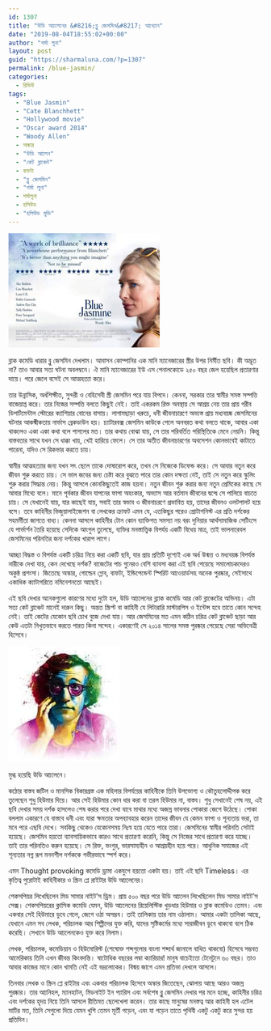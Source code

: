 ```yaml
---
id: 1307
title: "উডি আ্যলেনের &#8216;ব্লু জেসমিন&#8217; আ্যখ্যান"
date: "2019-08-04T18:55:02+00:00"
author: "শর্মা লুনা"
layout: post
guid: "https://sharmaluna.com/?p=1307"
permalink: /blue-jasmin/
categories:
  - রিভিউ
tags:
  - "Blue Jasmin"
  - "Cate Blanchhett"
  - "Hollywood movie"
  - "Oscar award 2014"
  - "Woody Allen"
  - অস্কার
  - "উডি আলেন"
  - "কেট ব্লাঞ্চেট"
  - বাফটা
  - "ব্লু জেসমিন"
  - "শর্মা লুনা"
  - শর্মালুনা
  - হলিউড
  - "হলিউড মুভি"
---
```


[![](/assets/images/wp-content/uploads/2019/08/received_481067836045330-300x226.jpeg)](/assets/images/wp-content/uploads/2019/08/received_481067836045330.jpeg)

ব্লাক কমেডি ধারার ব্লু জেসমিন দেখলাম। আবাসন কোম্পানির এক মানি ম্যানেজারের স্ত্রীর উপর নির্মীত ছবি। কী অদ্ভূত না? তাও আবার সত্য ঘটনা অবলম্বনে। ঐ মানি ম্যানেজারের ইউ এস পেনালকোডে ২৫০ বছর জেল হয়েছিল প্রতারণার দায়ে। পরে জেলে বসেই সে আত্মহত্যা করে।

তার উন্নাসিক, অর্ধশিক্ষীত, সুন্দরী ও বেহিসেবী স্ত্রী জেসমিন পরে যায় বিপদে। কেননা, সরকার তার স্বামীর সমস্ত সম্পত্তি বাজেয়াপ্ত করে। তার নিজের সম্পত্তি বলতে কিছুই নেই। তাই একরকম রিক্ত অবস্থায় সে আশ্রয় নেয় তার প্রায় গরীব ডিপার্টমেন্টাল স্টোরের ক্যাশিয়ার বোনের বাসায়। লাগামছাড়া খরুচে, ধনী জীবনাচারণে অভ্যস্ত প্রায় মধ্যবয়ষ্ক জেসমিনের ঘটনার আকষ্মীকতায় নার্ভাস ব্রেকডাউন হয়। চ্যাটারবক্স জেসমিন কাউকে পেলে অনবরত কথা বলতে থাকে, আবার একা থাকলেও একা একা কথা বলে পাগলের মত। তার কথায় বোঝা যায়, সে তার পরিবর্তিত পরিস্থিতিকে মেনে নেয়নি। কিন্তু বাস্তবতার সাথে যখন সে ধাক্কা খায়, খেই হারিয়ে ফেলে। সে তার অতীত জীবনাচারণের অবসেশন কোনভাবেই কাটাতে পারেনা, যদিও সে রিকভার করতে চায়।

স্বামীর আত্মহত্যার জন্য যখন সৎ ছেলে তাকে দোষারোপ করে, তখন সে নিজেকে ডিফেন্ড করে। সে আবার নতুন করে জীবন শুরু করতে চায়। সে ভাল জবের জন্য চেষ্টা করে বুঝতে পারে তার কোন দক্ষতা নেই, তাই সে নতুন করে স্কুলিং শুরু করার সিদ্ধান্ত নেয়। কিন্তু আসলে কোনকিছুতেই কাজ হয়না। নতুন জীবন শুরু করার জন্য নতুন প্রেমিকের কাছে সে আবার মিথ্যে বলে। মানে পূর্বকার জীবন যাপনের ফাপা অহংকার, অভ্যাস আর বর্তমান জীবনের দ্বন্দ্বে সে পালিয়ে বাচতে চায়। সে যেখানেই যায়, যার কাছেই যায়, সবাই তার স্বভাব ও জীবনাচরণে প্রভাবিত হয়, তাদের জীবনও ওলটপালট হয়ে বসে। তবে কাহিনীর ভিজুয়ালাইজেশন বা লেখকের ক্রাফট এমন যে, এতকিছুর পরেও প্রোটাগনিস্ট এর প্রতি দর্শকের সহমর্মীতা জাগতে বাধ্য। কেননা আসলে কাহিনীর টোন কোন ব্যাক্তিগত সমস্যা নয় বরং দুনিয়ার আর্থসামাজিক সেটিংসে যে পার্ভার্শন তৈরি হয়েছে সেদিকে আংগুল তুলেছে, ব্যক্তির মনস্তাত্ত্বিক বিপর্যয় একটি বিধেয় মাত্র, তাই ভালনারেবল জেসমিনের পরিনতির জন্য দর্শকের খারাপ লাগে।

আচ্ছা বিদ্ধস্ত ও বিপর্যস্ত একটি চরিত্র নিয়ে করা একটি ছবি, যার প্রায় প্রতিটি দৃশ্যেই এক অর্ধ উন্মত্ত ও মধ্যবয়ষ্ক বিপর্যস্ত নারীকে দেখা যায়, কেন দেখেছে দর্শক? বাজেটের পাচ গুনেরও বেশি ব্যাবসা করা এই ছবি পেয়েছে সমালোচকদেরও অকুন্ঠ প্রশংসা। জিতেছে অস্কার, গোল্ডেন গ্লোব, বাফটা, ইন্ডিপেন্ডেন্ট স্পিরিট আ্যওয়ার্ডসহ অনেক পুরষ্কার, সেইসাথে একাধিক ক্যাটাগরিতে নমিনেশনতো আছেই।

এই ছবি দেখার অনেকগুলো কারণের মধ্যে দুটো হল, উডি আ্যলেনের ব্ল্যাক কমেডি আর কেট ব্লাঞ্চেটের অভিনয়। এটা সত্য কেট ব্লাঞ্চেট মানেই দারুন কিছু। অন্তত স্ক্রিপ্ট বা কাহিনী যে লিটারারি মাস্টারপিস ও ইন্টেন্স হবে তাতে কোন সন্দেহ নেই। তাই কেটের যেকোন ছবি চোখ বুজে দেখা যায়। আর জেসমিনের মত এমন কঠিন চরিত্র কেট ব্লাঞ্চেট ছাড়া আর কেউ এতটা নিখুতভাবে করতে পারত কিনা সন্দেহ। একারণেই সে ২০১৪ সালের সমস্ত পুরষ্কার পেয়েছে সেরা অভিনেত্রী হিসেবে।

[![](/assets/images/wp-content/uploads/2019/08/FB_IMG_1564895529467.jpg)](/assets/images/wp-content/uploads/2019/08/FB_IMG_1564895529467.jpg)

মুগ্ধ হয়েছি উডি আ্যলেনে।

কঠোর বাস্তব জটিল ও মানসিক বিকারগ্রস্ত এক মহিলার বিপর্যয়ের কাহিনীকে তিনি উপভোগ্য ও কৌতুহলোদ্দীপক করে তুলেছেন শুধু হিউমার দিয়ে। আর সেই হিউমার কোন ধার করা বা তরল হিউমার না, বাস্তব। শুধু সেখানেই শেষ নয়, এই ছবি দেখার সময় দর্শক হাসলেও শেষ করার পরে দেখা যাবে মাথার মধ্যে অজস্র ভাবনার পোকারা জেগে উঠেছে। পোকা বললাম একারণে যে বাস্তবে ধনী এবং যারা ক্ষমতার অপব্যাবহার করেন তাদের জীবন যে কেমন ফাপা ও শূন্যতায় ভরা, তা মনে পরে এছবি দেখে। সবকিছু থেকেও যেকোনসময় নিঃস্ব হয়ে যেতে পারে তারা। জেসমিনের স্বামীর পরিনতি সেটাই হয়েছে। জেসমিন হয়তো ব্যাবসায়িকভাবে কারও সাথে প্রতারণা করেনি, কিন্তু সে নিজের সাথে প্রতারণা করে যাচ্ছে। তাই তার পরিনতিও করুন হয়েছে। সে রিক্ত, ভংগুর, ভারসাম্যহীন ও আশ্রয়হীন হয়ে পরে। আধুনিক সমাজের এই শূন্যতার নগ্ন রূপ মননশীল দর্শককে গভীরভাবে স্পর্শ করে।

এমন Thought provoking কমেডি ড্রামা একযুগে হয়তো একটা হয়। তাই এই ছবি Timeless। এর কৃতিত্ব পুরোটাই কাহিনীকার ও স্ক্রিন প্লে রাইটার উডি আ্যলেনের।

শেকসপিয়র লিখেছিলেন মিড সামার নাইট’স ড্রিম। প্রায় ৫০০ বছর পরে উডি আ্যলেন লিখেছিলেন মিড সামার নাইট’স সেক্স। শেকসপিয়রের ক্লাসিক কমেডি যেমন, উডি আ্যলেনের রিয়েলিস্টিক খুড়ধার হিউমার ও ব্লাক কমেডিও তেমন। এবং একবার সেই হিউমারে ডুবে গেলে, জেগে ওঠা অসম্ভব। তাই তালিকায় তার নাম ওঠালাম। আমার একটা তালিকা আছে, যেখানে এমন সব লেখক, পরিচালক আর শিল্পীদের যুক্ত করি, যাদের সৃষ্টিকর্মের মধ্যে সারাজীবন ডুবে থাকবো বলে ঠিক করেছি। সেখানে উডি আ্যলেনকেও যুক্ত করে নিলাম।

লেখক, পরিচালক, কমেডিয়ান ও হিউমোরিস্ট (শেষোক্ত শব্দগুলোর বাংলা শব্দার্থ জানালে বাধিত থাকবো) হিসেবে সম্ভবত আমেরিকায় তিনি এখন জীবন্ত কিংবদন্তি। ষাটোধিক বছরের লম্বা ক্যারিয়ার! মানুষ বাচেইতো টেনেটুনে ৬০ বছর। তাও আবার কাজের মানে কোন খামতি নেই এই ভদ্রলোকের। বিষ্ময় জাগে এমন প্রতিভা দেখলে আসলে।

তিনবার লেখক ও স্ক্রিন প্লে রাইটার এবং একবার পরিচালক হিসেবে অস্কার জিতেছেন, ঝোলায় আছে আরও অজস্র পুরষ্কার। তার আ্যনিহল, ম্যানহাটন, মিডনাইট ইন প্যারিস এবং সর্বশেষ ব্লু জেসমিন দেখার পর মনে হচ্ছে, কাহিনীর চরিত্র এবং দর্শকের হৃদয় নিয়ে তিনি আসলে রীতিমত ছেলেখেলা করেন। তার কাছে মানুষের মনস্তত্ব আর কাহিনী হল এটেল মাটির মত, তিনি সেগুলো দিয়ে যেমন খুশি তেমন মূর্তী গড়েন, এবং যা গড়েন তাতে পৃথিবী একটু একটু করে সুন্দর হয় প্রতিদিন।
